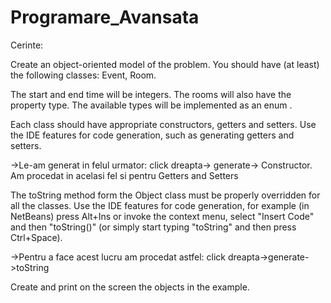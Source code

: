 # Programare_Avansata

Cerinte:

Create an object-oriented model of the problem. You should have (at least) the following classes: Event, Room.

The start and end time will be integers. The rooms will also have the property type. The available types will be implemented as an enum .

Each class should have appropriate constructors, getters and setters.
Use the IDE features for code generation, such as generating getters and setters.

->Le-am generat in felul urmator: click dreapta-> generate-> Constructor. Am procedat in acelasi fel si pentru Getters and Setters

The toString method form the Object class must be properly overridden for all the classes.
Use the IDE features for code generation, for example (in NetBeans) press Alt+Ins or invoke the context menu, select "Insert Code" and then "toString()" (or simply start typing "toString" and then press Ctrl+Space).

->Pentru a face acest lucru am procedat astfel: click dreapta->generate->toString

Create and print on the screen the objects in the example.

